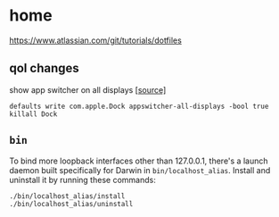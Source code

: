 # home

https://www.atlassian.com/git/tutorials/dotfiles

## qol changes

show app switcher on all displays [[source]](https://superuser.com/a/1625752)

```
defaults write com.apple.Dock appswitcher-all-displays -bool true
killall Dock
```

## `bin`

To bind more loopback interfaces other than 127.0.0.1, there's a launch daemon
built specifically for Darwin in `bin/localhost_alias`. Install and
uninstall it by running these commands:

```bash
./bin/localhost_alias/install
./bin/localhost_alias/uninstall
```
